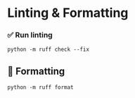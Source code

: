 # Linting & Formatting

### ✅ Run linting

```console
python -m ruff check --fix
```

## 🎨 Formatting

```console
python -m ruff format
```
